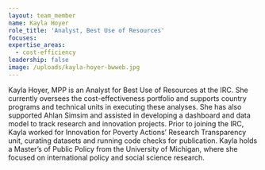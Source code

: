 ```yaml
---
layout: team_member
name: Kayla Hoyer
role_title: 'Analyst, Best Use of Resources'
focuses:
expertise_areas:
  - cost-efficiency
leadership: false
image: /uploads/kayla-hoyer-bwweb.jpg
---
```


Kayla Hoyer, MPP is an Analyst for Best Use of Resources at the IRC. She currently oversees the cost-effectiveness portfolio and supports country programs and technical units in executing these analyses. She has also supported Ahlan Simsim and assisted in developing a dashboard and data model to track research and innovation projects. Prior to joining the IRC, Kayla worked for Innovation for Poverty Actions’ Research Transparency unit, curating datasets and running code checks for publication. Kayla holds a Master’s of Public Policy from the University of Michigan, where she focused on international policy and social science research.&nbsp;